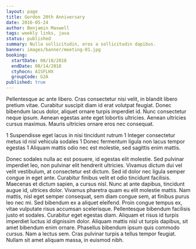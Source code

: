 ```yaml
---
layout: page
title: Gordon 20th Anniversary
date: 2016-05-24
author: Benjamin Maxwell
tags: weekly links, java
status: published
summary: Nulla sollicitudin, eros a sollicitudin dapibus.
banner: images/banner/meeting-01.jpg
booking:
  startDate: 08/10/2018
  endDate: 08/14/2018
  ctyhocn: AISFLHX
  groupCode: G2A
published: true
---
```

Pellentesque ac ante libero. Cras consectetur nisi velit, in blandit libero pretium vitae. Curabitur suscipit diam id erat volutpat feugiat. Donec bibendum lacus dolor, aliquet ornare turpis imperdiet id. Nunc consectetur neque ipsum. Aenean egestas ante eget lobortis ultricies. Aenean ultricies cursus maximus. Mauris ultricies ornare eros nec consequat.

1 Suspendisse eget lacus in nisi tincidunt rutrum
1 Integer consectetur metus id nisl vehicula sodales
1 Donec fermentum ligula non lacus tempor egestas
1 Aliquam mattis odio nec est molestie, sed sagittis enim mattis.

Donec sodales nulla ac est posuere, id egestas elit molestie. Sed pulvinar imperdiet leo, non pulvinar elit hendrerit ultricies. Vivamus dictum dui vel velit vestibulum, at consectetur est dictum. Sed id dolor nec ligula semper congue in eget ante. Curabitur finibus velit et odio tincidunt facilisis. Maecenas et dictum sapien, a cursus nisl. Nunc at ante dapibus, tincidunt augue id, ultrices dolor.
Vivamus pharetra quam eu elit molestie mattis. Nam mattis, nisl eget semper consequat, sem diam congue sem, at finibus purus leo nec mi. Sed bibendum ex a aliquet eleifend. Proin congue tempus ex, vitae vulputate risus accumsan scelerisque. Pellentesque bibendum facilisis justo et sodales. Curabitur eget egestas diam. Aliquam et risus id turpis imperdiet luctus id dignissim dolor. Aliquam mattis nisl ut turpis dapibus, sit amet bibendum enim ornare. Phasellus bibendum ipsum quis commodo cursus. Nam a lectus sem. Cras pulvinar turpis a tellus tempor feugiat. Nullam sit amet aliquam massa, in euismod nibh.
